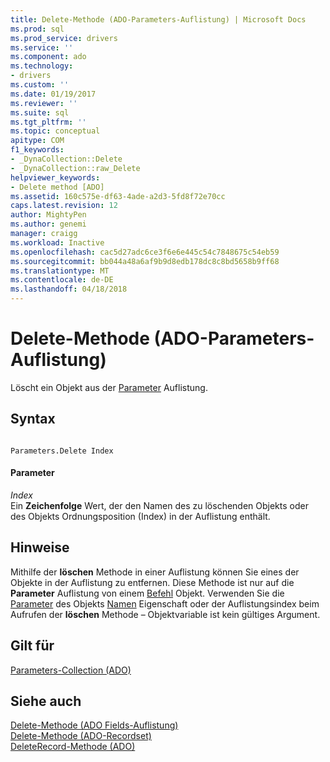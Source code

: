```yaml
---
title: Delete-Methode (ADO-Parameters-Auflistung) | Microsoft Docs
ms.prod: sql
ms.prod_service: drivers
ms.service: ''
ms.component: ado
ms.technology:
- drivers
ms.custom: ''
ms.date: 01/19/2017
ms.reviewer: ''
ms.suite: sql
ms.tgt_pltfrm: ''
ms.topic: conceptual
apitype: COM
f1_keywords:
- _DynaCollection::Delete
- _DynaCollection::raw_Delete
helpviewer_keywords:
- Delete method [ADO]
ms.assetid: 160c575e-df63-4ade-a2d3-5fd8f72e70cc
caps.latest.revision: 12
author: MightyPen
ms.author: genemi
manager: craigg
ms.workload: Inactive
ms.openlocfilehash: cac5d27adc6ce3f6e6e445c54c7848675c54eb59
ms.sourcegitcommit: bb044a48a6af9b9d8edb178dc8c8bd5658b9ff68
ms.translationtype: MT
ms.contentlocale: de-DE
ms.lasthandoff: 04/18/2018
---
```

# <a name="delete-method-ado-parameters-collection"></a>Delete-Methode (ADO-Parameters-Auflistung)
Löscht ein Objekt aus der [Parameter](../../../ado/reference/ado-api/parameters-collection-ado.md) Auflistung.  
  
## <a name="syntax"></a>Syntax  
  
```  
  
Parameters.Delete Index  
```  
  
#### <a name="parameters"></a>Parameter  
 *Index*  
 Ein **Zeichenfolge** Wert, der den Namen des zu löschenden Objekts oder des Objekts Ordnungsposition (Index) in der Auflistung enthält.  
  
## <a name="remarks"></a>Hinweise  
 Mithilfe der **löschen** Methode in einer Auflistung können Sie eines der Objekte in der Auflistung zu entfernen. Diese Methode ist nur auf die **Parameter** Auflistung von einem [Befehl](../../../ado/reference/ado-api/command-object-ado.md) Objekt. Verwenden Sie die [Parameter](../../../ado/reference/ado-api/parameter-object.md) des Objekts [Namen](../../../ado/reference/ado-api/name-property-ado.md) Eigenschaft oder der Auflistungsindex beim Aufrufen der **löschen** Methode – Objektvariable ist kein gültiges Argument.  
  
## <a name="applies-to"></a>Gilt für  
 [Parameters-Collection (ADO)](../../../ado/reference/ado-api/parameters-collection-ado.md)  
  
## <a name="see-also"></a>Siehe auch  
 [Delete-Methode (ADO Fields-Auflistung)](../../../ado/reference/ado-api/delete-method-ado-fields-collection.md)   
 [Delete-Methode (ADO-Recordset)](../../../ado/reference/ado-api/delete-method-ado-recordset.md)   
 [DeleteRecord-Methode (ADO)](../../../ado/reference/ado-api/deleterecord-method-ado.md)
